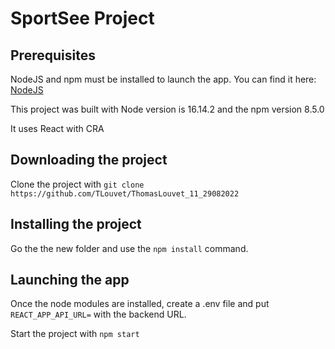 <h1>SportSee Project</h1>

<h2>Prerequisites</h2>

<p> NodeJS and npm must be installed to launch the app. You can find it here: <a href="https://nodejs.org/en/">NodeJS </a> </p>
<p> This project was built with Node version is 16.14.2 and the npm version 8.5.0 </p>
<p> It uses React with CRA </p>

<h2>Downloading the project</h2>

<p> Clone the project with <code>git clone https://github.com/TLouvet/ThomasLouvet_11_29082022 </code> </p>

<h2>Installing the project </h2>

<p>Go the the new folder and use the <code>npm install</code> command. </p>

<h2>Launching the app</h2>

<p> Once the node modules are installed, create a .env file and put <code>REACT_APP_API_URL=</code> with the backend URL. 
<p> Start the project with <code>npm start</code> </p>